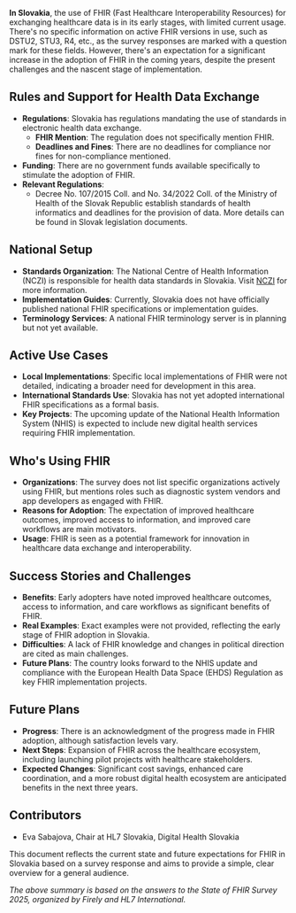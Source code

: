 **In Slovakia**, the use of FHIR (Fast Healthcare Interoperability Resources) for exchanging healthcare data is in its early stages, with limited current usage. There's no specific information on active FHIR versions in use, such as DSTU2, STU3, R4, etc., as the survey responses are marked with a question mark for these fields. However, there's an expectation for a significant increase in the adoption of FHIR in the coming years, despite the present challenges and the nascent stage of implementation.

## Rules and Support for Health Data Exchange
- **Regulations**: Slovakia has regulations mandating the use of standards in electronic health data exchange.
  - **FHIR Mention**: The regulation does not specifically mention FHIR.
  - **Deadlines and Fines**: There are no deadlines for compliance nor fines for non-compliance mentioned.
- **Funding**: There are no government funds available specifically to stimulate the adoption of FHIR.
- **Relevant Regulations**: 
  - Decree No. 107/2015 Coll. and No. 34/2022 Coll. of the Ministry of Health of the Slovak Republic establish standards of health informatics and deadlines for the provision of data. More details can be found in Slovak legislation documents.

## National Setup
- **Standards Organization**: The National Centre of Health Information (NCZI) is responsible for health data standards in Slovakia. Visit [NCZI](https://www.nczisk.sk/en/Pages/default.aspx) for more information.
- **Implementation Guides**: Currently, Slovakia does not have officially published national FHIR specifications or implementation guides.
- **Terminology Services**: A national FHIR terminology server is in planning but not yet available.

## Active Use Cases
- **Local Implementations**: Specific local implementations of FHIR were not detailed, indicating a broader need for development in this area.
- **International Standards Use**: Slovakia has not yet adopted international FHIR specifications as a formal basis.
- **Key Projects**: The upcoming update of the National Health Information System (NHIS) is expected to include new digital health services requiring FHIR implementation.

## Who's Using FHIR
- **Organizations**: The survey does not list specific organizations actively using FHIR, but mentions roles such as diagnostic system vendors and app developers as engaged with FHIR.
- **Reasons for Adoption**: The expectation of improved healthcare outcomes, improved access to information, and improved care workflows are main motivators.
- **Usage**: FHIR is seen as a potential framework for innovation in healthcare data exchange and interoperability.

## Success Stories and Challenges
- **Benefits**: Early adopters have noted improved healthcare outcomes, access to information, and care workflows as significant benefits of FHIR.
- **Real Examples**: Exact examples were not provided, reflecting the early stage of FHIR adoption in Slovakia.
- **Difficulties**: A lack of FHIR knowledge and changes in political direction are cited as main challenges.
- **Future Plans**: The country looks forward to the NHIS update and compliance with the European Health Data Space (EHDS) Regulation as key FHIR implementation projects.

## Future Plans
- **Progress**: There is an acknowledgment of the progress made in FHIR adoption, although satisfaction levels vary.
- **Next Steps**: Expansion of FHIR across the healthcare ecosystem, including launching pilot projects with healthcare stakeholders.
- **Expected Changes**: Significant cost savings, enhanced care coordination, and a more robust digital health ecosystem are anticipated benefits in the next three years.

## Contributors
- Eva Sabajova, Chair at HL7 Slovakia, Digital Health Slovakia

This document reflects the current state and future expectations for FHIR in Slovakia based on a survey response and aims to provide a simple, clear overview for a general audience.

*The above summary is based on the answers to the State of FHIR Survey 2025, organized by Firely and HL7 International.*